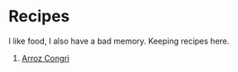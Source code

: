 # Recipes

I like food, I also have a bad memory. Keeping recipes here.

1. [Arroz Congri](morro.cook)
